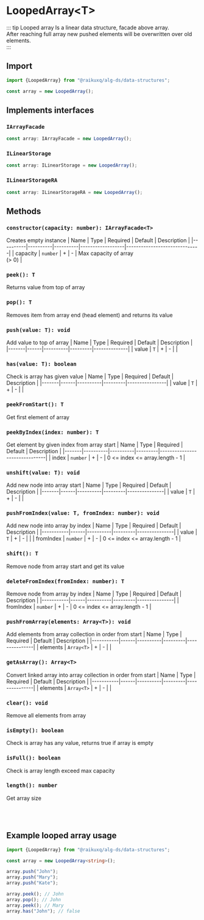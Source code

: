 # LoopedArray\<T>

::: tip Looped array
Is a linear data structure, facade above array.  
After reaching full array new pushed elements will be overwritten over old elements.  
:::

## Import

```ts
import {LoopedArray} from "@raikuxq/alg-ds/data-structures";

const array = new LoopedArray();
```

## Implements interfaces

### `IArrayFacade`

```ts
const array: IArrayFacade = new LoopedArray();
```

### `ILinearStorage`

```ts
const array: ILinearStorage = new LoopedArray();
```

### `ILinearStorageRA`

```ts
const array: ILinearStorageRA = new LoopedArray();
```

## Methods

### `constructor(capacity: number): IArrayFacade<T>`

Creates empty instance
| Name | Type | Required | Default | Description |
|----------|----------|----------|------------------|------------------------------|
| capacity | `number` | + | - | Max capacity of array <br/>(> 0) |

### `peek(): T`

Returns value from top of array

### `pop(): T`

Removes item from array end (head element) and returns its value

### `push(value: T): void`

Add value to top of array
| Name | Type | Required | Default | Description |
|-------|------|----------|---------|--------------|
| value | `T`    | + | - | |

### `has(value: T): boolean`

Check is array has given value
| Name | Type | Required | Default | Description |
|-------|------|----------|---------|----------------|
| value | `T`    | + | - | |

### `peekFromStart(): T`

Get first element of array

### `peekByIndex(index: number): T`

Get element by given index from array start
| Name | Type | Required | Default | Description |
|-------|----------|----------|---------|-------------------------------|
| index | `number` | + | - | 0 <= index <= array.length - 1 |

### `unshift(value: T): void`

Add new node into array start
| Name | Type | Required | Default | Description |
|-------|------|----------|---------|---------------|
| value | `T`    | + | - | |

### `pushFromIndex(value: T, fromIndex: number): void`

Add new node into array by index
| Name | Type | Required | Default | Description |
|-----------|------|----------|---------|---------------|
| value | `T`    | + | - | |
| fromIndex | `number` | + | - | 0 <= index <= array.length - 1 |

### `shift(): T`

Remove node from array start and get its value

### `deleteFromIndex(fromIndex: number): T`

Remove node from array by index
| Name | Type | Required | Default | Description |
|-----------|------|----------|---------|---------------|
| fromIndex | `number` | + | - | 0 <= index <= array.length - 1 |

### `pushFromArray(elements: Array<T>): void`

Add elements from array collection in order from start
| Name | Type | Required | Default | Description |
|-----------|------|----------|---------|---------------|
| elements | `Array<T>` | + | - | |

### `getAsArray(): Array<T>`

Convert linked array into array collection in order from start
| Name | Type | Required | Default | Description |
|-----------|------|----------|---------|---------------|
| elements | `Array<T>` | + | - | |

### `clear(): void`

Remove all elements from array

### `isEmpty(): boolean`

Check is array has any value, returns true if array is empty

### `isFull(): boolean`

Check is array length exceed max capacity

### `length(): number`

Get array size

<br><br>

## Example looped array usage

```ts
import {LoopedArray} from "@raikuxq/alg-ds/data-structures";

const array = new LoopedArray<string>();

array.push("John");
array.push("Mary");
array.push("Kate");

array.peek(); // John
array.pop(); // John
array.peek(); // Mary
array.has("John"); // false
```
